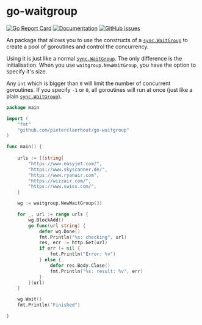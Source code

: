 # go-waitgroup

[![Go Report Card](https://goreportcard.com/badge/github.com/pieterclaerhout/go-waitgroup)](https://goreportcard.com/report/github.com/pieterclaerhout/go-waitgroup)
[![Documentation](https://godoc.org/github.com/pieterclaerhout/go-waitgroup?status.svg)](http://godoc.org/github.com/pieterclaerhout/go-waitgroup)
[![GitHub issues](https://img.shields.io/github/issues/pieterclaerhout/go-waitgroup.svg)](https://github.com/pieterclaerhout/go-waitgroup/issues)

An package that allows you to use the constructs of a [`sync.WaitGroup`](https://golang.org/pkg/sync/#WaitGroup) to
create a pool of goroutines and control the concurrency.

Using it is just like a normal [`sync.WaitGroup`](https://golang.org/pkg/sync/#WaitGroup). The only difference is the initialisation. When you use `waitgroup.NewWaitGroup`, you have the option to specify it's size.

Any `int` which is bigger than `0` will limit the number of concurrent goroutines. If you specify `-1` or `0`, all goroutines will run at once (just like a plain [`sync.WaitGroup`](https://golang.org/pkg/sync/#WaitGroup)).

```go
package main

import (
    "fmt"
    "github.com/pieterclaerhout/go-waitgroup"
)

func main() {
    
    urls := []string{
        "https://www.easyjet.com/",
        "https://www.skyscanner.de/",
        "https://www.ryanair.com",
        "https://wizzair.com/",
        "https://www.swiss.com/",
    }

    wg := waitgroup.NewWaitGroup(3)

    for _, url := range urls {
        wg.BlockAdd()
        go func(url string) {
            defer wg.Done()
            fmt.Println("%s: checking", url)
            res, err := http.Get(url)
            if err != nil {
                fmt.Println("Error: %v")
            } else {
                defer res.Body.Close()
                fmt.Println("%s: result: %v", err)
            }
        }(url)
    }

    wg.Wait()
    fmt.Println("Finished")

}
```
